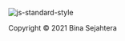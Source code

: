 ![js-standard-style](https://img.shields.io/badge/code%20style-standard-brightgreen.svg)

Copyright © 2021 Bina Sejahtera
